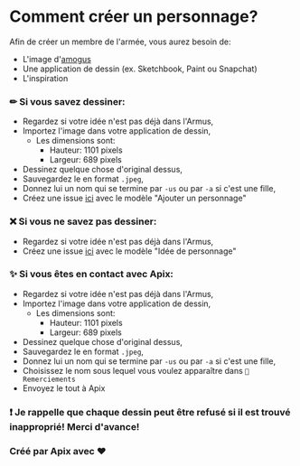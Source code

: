 # Comment créer un personnage?

Afin de créer un membre de l'armée, vous aurez besoin de:

* L'image d'[amogus](https://raw.githubusercontent.com/Apix0n/Armus/susbranch/files/amogus.jpeg)
* Une application de dessin (ex. Sketchbook, Paint ou Snapchat)
* L'inspiration

### ✏ Si vous savez dessiner:

* Regardez si votre idée n'est pas déjà dans l'Armus,
* Importez l'image dans votre application de dessin,
    * Les dimensions sont:
        * Hauteur: 1101 pixels
        * Largeur: 689 pixels
* Dessinez quelque chose d'original dessus,
* Sauvegardez le en format `.jpeg`,
* Donnez lui un nom qui se termine par `-us` ou par `-a` si c'est une fille,
* Créez une issue [ici](https://github.com/Apix0n/Armus/issues/new/choose) avec le modèle "Ajouter un personnage"

### ❌ Si vous ne savez pas dessiner:

* Regardez si votre idée n'est pas déjà dans l'Armus,
* Créez une issue [ici](https://github.com/Apix0n/Armus/issues/new/choose) avec le modèle "Idée de personnage"

### ✨ Si vous êtes en contact avec Apix:

* Regardez si votre idée n'est pas déjà dans l'Armus,
* Importez l'image dans votre application de dessin,
    * Les dimensions sont:
        * Hauteur: 1101 pixels
        * Largeur: 689 pixels
* Dessinez quelque chose d'original dessus,
* Sauvegardez le en format `.jpeg`,
* Donnez lui un nom qui se termine par `-us` ou par `-a` si c'est une fille,
* Choisissez le nom sous lequel vous voulez apparaître dans `🌟 Remerciements`
* Envoyez le tout à Apix

### ❗ Je rappelle que chaque dessin peut être refusé si il est trouvé inapproprié! Merci d'avance!

### Créé par Apix avec ❤